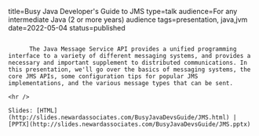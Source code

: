 title=Busy Java Developer's Guide to JMS
type=talk
audience=For any intermediate Java (2 or more years) audience
tags=presentation, java,jvm
date=2022-05-04
status=published
~~~~~~

      The Java Message Service API provides a unified programming interface to a variety of different messaging systems, and provides a necessary and important supplement to distributed communications. In this presentation, we'll go over the basics of messaging systems, the core JMS APIs, some configuration tips for popular JMS implementations, and the various message types that can be sent.
    
<hr />

Slides: [HTML](http://slides.newardassociates.com/BusyJavaDevsGuide/JMS.html) | [PPTX](http://slides.newardassociates.com/BusyJavaDevsGuide/JMS.pptx)
